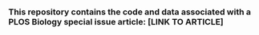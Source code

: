 ### This repository contains the code and data associated with a PLOS Biology special issue article: [LINK TO ARTICLE]
